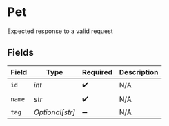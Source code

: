 # Pet

Expected response to a valid request


## Fields

| Field              | Type               | Required           | Description        |
| ------------------ | ------------------ | ------------------ | ------------------ |
| `id`               | *int*              | :heavy_check_mark: | N/A                |
| `name`             | *str*              | :heavy_check_mark: | N/A                |
| `tag`              | *Optional[str]*    | :heavy_minus_sign: | N/A                |